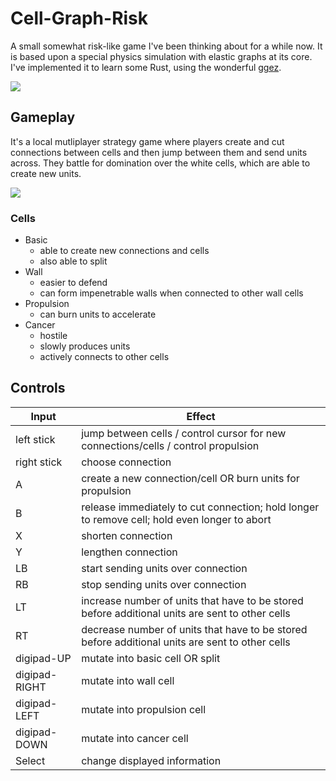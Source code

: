 # Cell-Graph-Risk
A small somewhat risk-like game I've been thinking about for a while now. It is based upon a special physics simulation with elastic graphs at its core. I've implemented it to learn some Rust, using the wonderful [ggez](https://github.com/ggez/ggez).

![](https://media.giphy.com/media/9uTdz49UXPKTxQOH1I/giphy.gif)

## Gameplay
It's a local mutliplayer strategy game where players create and cut connections between cells and then jump between them and send units across. They battle for domination over the white cells, which are able to create new units.

![](https://media.giphy.com/media/9uTdz49UXPKTxQOH1I/giphy.gif)

### Cells
- Basic
  - able to create new connections and cells
  - also able to split
- Wall
  - easier to defend
  - can form impenetrable walls when connected to other wall cells
- Propulsion
  - can burn units to accelerate
- Cancer
  - hostile
  - slowly produces units
  - actively connects to other cells

## Controls

|Input|Effect|
--- | ---
|left stick|   jump between cells / control cursor for new connections/cells / control propulsion|
|right stick|  choose connection|
|A| create a new connection/cell OR burn units for propulsion
|B| release immediately to cut connection; hold longer to remove cell; hold even longer to abort
|X| shorten connection
|Y| lengthen connection
|LB| start sending units over connection
|RB| stop sending units over connection
|LT| increase number of units that have to be stored before additional units are sent to other cells
|RT| decrease number of units that have to be stored before additional units are sent to other cells
|digipad-UP| mutate into basic cell OR split
|digipad-RIGHT| mutate into wall cell
|digipad-LEFT| mutate into propulsion cell
|digipad-DOWN| mutate into cancer cell
|Select| change displayed information
